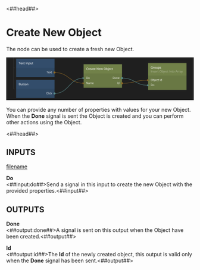 <##head##>
# Create New Object

The node can be used to create a fresh new Object.

![](./create-new-object.png ':class=img-size-l')

You can provide any number of properties with values for your new Object. When the **Done** signal is sent the Object is created and you can perform other actions using the Object.

<##head##>

## INPUTS

[filename](../properties.md ':include')

**Do**  
<##input:do##>Send a signal in this input to create the new Object with the provided properties.<##input##>


## OUTPUTS

**Done**  
<##output:done##>A signal is sent on this output when the Object have been created.<##output##>

**Id**  
<##output:id##>The **Id** of the newly created object, this output is valid only when the **Done** signal has been sent.<##output##>